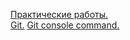 [Практические работы.](https://github.com/KazGad/Srednii/files/7184122/default.docx)    
[Git.](https://github.com/KazGad/Srednii/files/7265476/Git.docx)
[Git console command.](https://github.com/KazGad/Srednii/files/7362260/git.console.command.1.docx)
